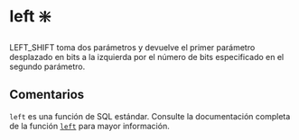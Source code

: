 ﻿---
SidebarGroup: "Funciones de texto"
Autogenerated: true
---

# left ❇️

LEFT_SHIFT toma dos parámetros y devuelve el primer parámetro desplazado en bits a la izquierda por el número de bits especificado en el segundo parámetro.

## Comentarios 

`left` es una función de SQL estándar. Consulte la documentación completa de la función [`left`](https://learn.microsoft.com/es-es/sql/t-sql/functions/left-transact-sql) para mayor información.
